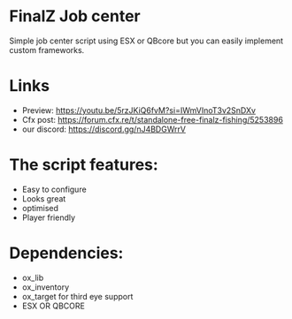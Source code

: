 # FinalZ Job center
Simple job center script using ESX or QBcore but you can easily implement custom frameworks.

# Links
- Preview: https://youtu.be/5rzJKiQ6fvM?si=IWmVInoT3v2SnDXv
- Cfx post: https://forum.cfx.re/t/standalone-free-finalz-fishing/5253896
- our discord: https://discord.gg/nJ4BDGWrrV
# The script features:
- Easy to configure
- Looks great
- optimised
- Player friendly

# Dependencies:
- ox_lib
- ox_inventory
- ox_target for third eye support
- ESX OR QBCORE
